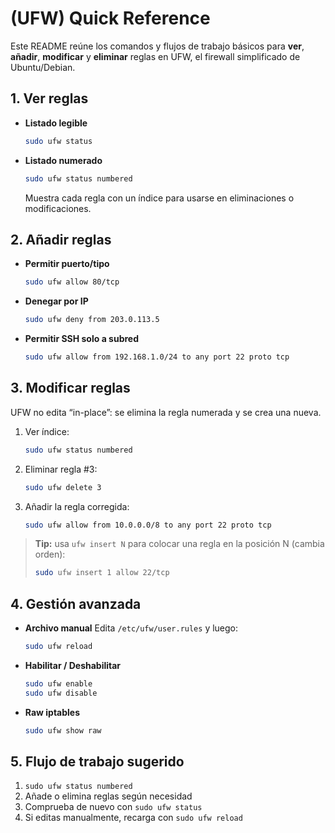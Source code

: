 # (UFW) Quick Reference

Este README reúne los comandos y flujos de trabajo básicos para **ver**, **añadir**, **modificar** y **eliminar** reglas en UFW, el firewall simplificado de Ubuntu/Debian.

## 1. Ver reglas

* **Listado legible**

  ```bash
  sudo ufw status
  ```
* **Listado numerado**

  ```bash
  sudo ufw status numbered
  ```

  Muestra cada regla con un índice para usarse en eliminaciones o modificaciones.

## 2. Añadir reglas

* **Permitir puerto/tipo**

  ```bash
  sudo ufw allow 80/tcp
  ```
* **Denegar por IP**

  ```bash
  sudo ufw deny from 203.0.113.5
  ```
* **Permitir SSH solo a subred**

  ```bash
  sudo ufw allow from 192.168.1.0/24 to any port 22 proto tcp
  ```

## 3. Modificar reglas

UFW no edita “in-place”: se elimina la regla numerada y se crea una nueva.

1. Ver índice:

   ```bash
   sudo ufw status numbered
   ```
2. Eliminar regla #3:

   ```bash
   sudo ufw delete 3
   ```
3. Añadir la regla corregida:

   ```bash
   sudo ufw allow from 10.0.0.0/8 to any port 22 proto tcp
   ```

> **Tip:** usa `ufw insert N` para colocar una regla en la posición N (cambia orden):
>
> ```bash
> sudo ufw insert 1 allow 22/tcp
> ```

## 4. Gestión avanzada

* **Archivo manual**
  Edita `/etc/ufw/user.rules` y luego:

  ```bash
  sudo ufw reload
  ```
* **Habilitar / Deshabilitar**

  ```bash
  sudo ufw enable
  sudo ufw disable
  ```
* **Raw iptables**

  ```bash
  sudo ufw show raw
  ```

## 5. Flujo de trabajo sugerido

1. `sudo ufw status numbered`
2. Añade o elimina reglas según necesidad
3. Comprueba de nuevo con `sudo ufw status`
4. Si editas manualmente, recarga con `sudo ufw reload`

